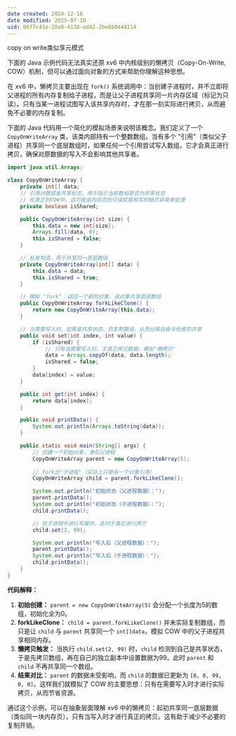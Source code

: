 ```yaml
---
date created: 2024-12-16
date modified: 2025-07-10
uid: 06f7c41e-20a0-4138-ad42-2be8b0448114
---
```


 copy on write类似享元模式

下面的 Java 示例代码无法真实还原 xv6 中内核级别的懒拷贝（Copy-On-Write, COW）机制，但可以通过面向对象的方式来帮助你理解这种思想。

在 xv6 中，懒拷贝主要出现在 `fork()` 系统调用中：当创建子进程时，并不立即将父进程的所有内存复制给子进程，而是让父子进程共享同一片内存区域（标记为只读）。只有当某一进程试图写入该共享内存时，才在那一刻实际进行拷贝，从而避免不必要的内存复制。

下面的 Java 代码用一个简化的模拟场景来说明该概念。我们定义了一个 `CopyOnWriteArray` 类，该类内部持有一个整数数组。当有多个 "引用"（类似父子进程）共享同一个底层数组时，如果任何一个引用尝试写入数组，它才会真正进行拷贝，确保对原数据的写入不会影响其他共享者。

```java
import java.util.Arrays;

class CopyOnWriteArray {
    private int[] data;
    // 引用计数或者共享标志，用于指示当前数组是否为共享状态
    // 在真正的COW中，这可能由内存页的只读权限和写时缺页异常来处理
    private boolean isShared;

    public CopyOnWriteArray(int size) {
        this.data = new int[size];
        Arrays.fill(data, 0);
        this.isShared = false;
    }

    // 私有构造，用于共享同一底层数组
    private CopyOnWriteArray(int[] data) {
        this.data = data;
        this.isShared = true;
    }

    // 模拟 "fork"：返回一个新的对象，该对象共享底层数组
    public CopyOnWriteArray forkLikeClone() {
        return new CopyOnWriteArray(this.data);
    }

    // 当需要写入时，如果是共享状态，则复制数组，从而分离自身与他者的共享
    public void set(int index, int value) {
        if (isShared) {
            // 只有当需要写入时，才真正拷贝数据，模拟"懒拷贝"
            data = Arrays.copyOf(data, data.length);
            isShared = false;
        }
        data[index] = value;
    }

    public int get(int index) {
        return data[index];
    }

    public void printData() {
        System.out.println(Arrays.toString(data));
    }

    public static void main(String[] args) {
        // 创建一个初始对象，类似父进程
        CopyOnWriteArray parent = new CopyOnWriteArray(5);
        
        // fork出"子进程"（实际上只是另一个对象引用）
        CopyOnWriteArray child = parent.forkLikeClone();

        System.out.println("初始状态（父进程数据）：");
        parent.printData();
        System.out.println("初始状态（子进程数据）：");
        child.printData();

        // 在子进程中进行写操作，此时才真正进行拷贝
        child.set(2, 99);

        System.out.println("写入后（父进程数据）：");
        parent.printData();
        System.out.println("写入后（子进程数据）：");
        child.printData();
    }
}
```

**代码解释：**

1. **初始创建：** `parent = new CopyOnWriteArray(5)` 会分配一个长度为5的数组，初始化全为0。
2. **forkLikeClone：** `child = parent.forkLikeClone()` 并未实际复制数组，而只是让 `child` 与 `parent` 共享同一个 `int[]data`，模拟 COW 中的父子进程共享相同内存。
3. **懒拷贝触发：** 当执行 `child.set(2, 99)` 时，`child` 检测到自己是共享状态，于是先拷贝数组，再在自己的独立副本中设置数据为99。此时 `parent` 和 `child` 不再共享同一个数组。
4. **结果对比：** `parent` 的数据未受影响，而 `child` 的数据已更新为 `[0, 0, 99, 0, 0]`。这样我们就模拟了 COW 的主要思想：只有在需要写入时才进行实际拷贝，从而节省资源。

通过这个示例，可以在抽象层面理解 xv6 中的懒拷贝：起初共享同一底层数据（类似同一块内存页），只有当写入时才进行真正的拷贝。这有助于减少不必要的复制开销。
